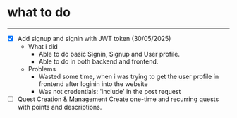# what to do

-----
- [X] Add signup and signin with JWT token (30/05/2025)
    - What i did
        - Able to do basic Signin, Signup and User profile.
        - Able to do in both backend and frontend.
    - Problems
        - Wasted some time, when i was trying to get the user profile in frontend
          after loginin into the website
        - Was not credentials: 'include' in the post request
- [ ] Quest Creation & Management Create one-time and recurring quests with points and descriptions.